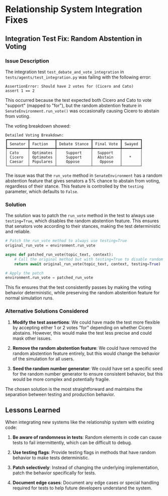 # Relationship System Integration Fixes

## Integration Test Fix: Random Abstention in Voting

### Issue Description

The integration test `test_debate_and_vote_integration` in `tests/agents/test_integration.py` was failing with the following error:

```
AssertionError: Should have 2 votes for (Cicero and Cato)
assert 1 == 2
```

This occurred because the test expected both Cicero and Cato to vote "support" (mapped to "for"), but the random abstention feature in `SenateEnvironment.run_vote()` was occasionally causing Cicero to abstain from voting.

The voting breakdown showed:
```
Detailed Voting Breakdown:
┏━━━━━━━━━┳━━━━━━━━━━━┳━━━━━━━━━━━━━━━┳━━━━━━━━━━━━┳━━━━━━━━┓
┃ Senator ┃ Faction   ┃ Debate Stance ┃ Final Vote ┃ Swayed ┃
┡━━━━━━━━━╇━━━━━━━━━━━╇━━━━━━━━━━━━━━━╇━━━━━━━━━━━━╇━━━━━━━━┩
│ Cato    │ Optimates │    Support    │  Support   │        │
│ Cicero  │ Optimates │    Support    │  Abstain   │   *    │
│ Caesar  │ Populares │    Oppose     │   Oppose   │        │
└─────────┴───────────┴───────────────┴────────────┴────────┘
```

The issue was that the `run_vote` method in `SenateEnvironment` has a random abstention feature that gives senators a 5% chance to abstain from voting, regardless of their stance. This feature is controlled by the `testing` parameter, which defaults to `False`.

### Solution

The solution was to patch the `run_vote` method in the test to always use `testing=True`, which disables the random abstention feature. This ensures that senators vote according to their stances, making the test deterministic and reliable.

```python
# Patch the run_vote method to always use testing=True
original_run_vote = environment.run_vote

async def patched_run_vote(topic_text, context):
    # Call the original method but with testing=True to disable random abstention
    return await original_run_vote(topic_text, context, testing=True)

# Apply the patch
environment.run_vote = patched_run_vote
```

This fix ensures that the test consistently passes by making the voting behavior deterministic, while preserving the random abstention feature for normal simulation runs.

### Alternative Solutions Considered

1. **Modify the test assertions**: We could have made the test more flexible by accepting either 1 or 2 votes "for" depending on whether Cicero abstains. However, this would make the test less precise and could mask other issues.

2. **Remove the random abstention feature**: We could have removed the random abstention feature entirely, but this would change the behavior of the simulation for all users.

3. **Seed the random number generator**: We could have set a specific seed for the random number generator to ensure consistent behavior, but this would be more complex and potentially fragile.

The chosen solution is the most straightforward and maintains the separation between testing and production behavior.

## Lessons Learned

When integrating new systems like the relationship system with existing code:

1. **Be aware of randomness in tests**: Random elements in code can cause tests to fail intermittently, which can be difficult to debug.

2. **Use testing flags**: Provide testing flags in methods that have random behavior to make tests deterministic.

3. **Patch selectively**: Instead of changing the underlying implementation, patch the behavior specifically for tests.

4. **Document edge cases**: Document any edge cases or special handling required for tests to help future developers understand the system.